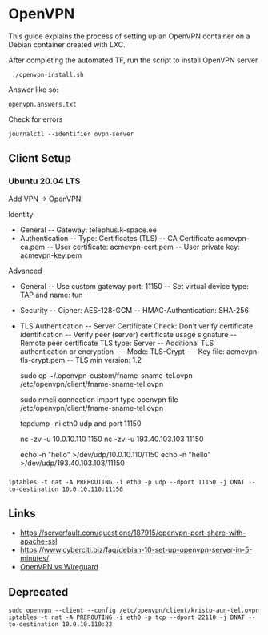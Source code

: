 # OpenVPN

This guide explains the process of setting up an OpenVPN container on a Debian container created with LXC.

After completing the automated TF, run the script to install OpenVPN server

     ./openvpn-install.sh

Answer like so:

    openvpn.answers.txt

Check for errors

    journalctl --identifier ovpn-server

## Client Setup

### Ubuntu 20.04 LTS

Add VPN -> OpenVPN

Identity
- General
  -- Gateway: telephus.k-space.ee
- Authentication
  -- Type: Certificates (TLS)
  -- CA Certificate acmevpn-ca.pem
  -- User certificate: acmevpn-cert.pem
  -- User private key: acmevpn-key.pem

Advanced
- General
  -- Use custom gateway port: 11150
  -- Set virtual device type: TAP and name: tun
- Security
  -- Cipher: AES-128-GCM
  -- HMAC-Authentication: SHA-256
- TLS Authentication
  -- Server Certificate Check: Don't verify certificate identification
  -- Verify peer (server) certificate usage signature
  -- Remote peer certificate TLS type: Server
  -- Additional TLS authentication or encryption
  --- Mode: TLS-Crypt
  --- Key file: acmevpn-tls-crypt.pem
  -- TLS min version: 1.2

    sudo cp ~/.openvpn-custom/fname-sname-tel.ovpn /etc/openvpn/client/fname-sname-tel.ovpn

    sudo nmcli connection import type openvpn file /etc/openvpn/client/fname-sname-tel.ovpn

    tcpdump -ni eth0 udp and port 11150

    nc -zv -u 10.0.10.110 1150
    nc -zv -u 193.40.103.103 11150

    echo -n "hello" >/dev/udp/10.0.10.110/1150
    echo -n "hello" >/dev/udp/193.40.103.103/11150

###

    iptables -t nat -A PREROUTING -i eth0 -p udp --dport 11150 -j DNAT --to-destination 10.0.10.110:11150

## Links

- https://serverfault.com/questions/187915/openvpn-port-share-with-apache-ssl
- https://www.cyberciti.biz/faq/debian-10-set-up-openvpn-server-in-5-minutes/
- [OpenVPN vs Wireguard](https://www.google.com/search?q=wireguard+vs+openvpn&oq=wireguard+vs+&gs_lcrp=EgZjaHJvbWUqDAgAEAAYQxiABBiKBTIMCAAQABhDGIAEGIoFMgYIARBFGDkyBwgCEAAYgAQyBwgDEAAYgAQyBwgEEAAYgAQyCAgFEAAYFhgeMggIBhAAGBYYHjIICAcQABgWGB4yCAgIEAAYFhgeMgoICRAAGAoYFhgeqAIAsAIA&sourceid=chrome&ie=UTF-8#ip=1)

## Deprecated

    sudo openvpn --client --config /etc/openvpn/client/kristo-aun-tel.ovpn
    iptables -t nat -A PREROUTING -i eth0 -p tcp --dport 22110 -j DNAT --to-destination 10.0.10.110:22
